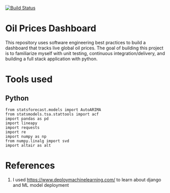 [![Build Status](https://app.travis-ci.com/LNshuti/oil-price-dashboard.svg?branch=main)](https://app.travis-ci.com/LNshuti/oil-price-dashboard)


# Oil Prices Dashboard
This repository uses software engineering best practices to build a dashboard that tracks live global oil prices. The goal of building this project is to familiarize myself with unit testing, continuous integration/delivery, and building a full stack application with python. 


# Tools used

## Python 


```{python}
from statsforecast.models import AutoARIMA
from statsmodels.tsa.stattools import acf 
import pandas as pd 
import lineapy
import requests 
import re 
import numpy as np
from numpy.linalg import svd
import altair as alt
```



# References 
1. I used https://www.deploymachinelearning.com/ to learn about django and ML model deployment 
